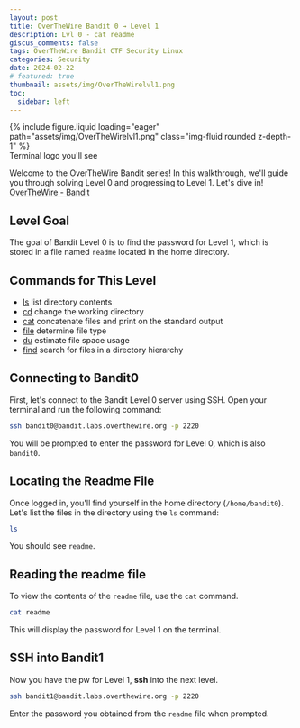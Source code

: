 ```yaml
---
layout: post
title: OverTheWire Bandit 0 → Level 1
description: Lvl 0 - cat readme
giscus_comments: false
tags: OverTheWire Bandit CTF Security Linux
categories: Security
date: 2024-02-22
# featured: true
thumbnail: assets/img/OverTheWirelvl1.png
toc:
  sidebar: left
---
```


<div class="row mt-3">
    <div class="col-sm mt-3 mt-md-0">
        {% include figure.liquid loading="eager" path="assets/img/OverTheWirelvl1.png" class="img-fluid rounded z-depth-1" %}
    </div>
</div>
<div class="caption">
    Terminal logo you'll see
</div>

Welcome to the OverTheWire Bandit series! In this walkthrough, we'll guide you through solving Level 0 and progressing to Level 1. Let's dive in! [OverTheWire - Bandit](https://overthewire.org/wargames/bandit/bandit1.html)

## Level Goal

The goal of Bandit Level 0 is to find the password for Level 1, which is stored in a file named `readme` located in the home directory.

## Commands for This Level

- [ls](https://man7.org/linux/man-pages/man1/ls.1.html) list directory contents
- [cd](https://man7.org/linux/man-pages/man1/cd.1p.html) change the working directory
- [cat](https://man7.org/linux/man-pages/man1/cat.1.html) concatenate files and print on the standard output
- [file](https://man7.org/linux/man-pages/man1/file.1.html) determine file type
- [du](https://man7.org/linux/man-pages/man1/du.1.htmlu) estimate file space usage
- [find](https://man7.org/linux/man-pages/man1/find.1.html) search for files in a directory hierarchy

## Connecting to Bandit0

First, let's connect to the Bandit Level 0 server using SSH. Open your terminal and run the following command:

```bash
ssh bandit0@bandit.labs.overthewire.org -p 2220
```

You will be prompted to enter the password for Level 0, which is also `bandit0`.

## Locating the Readme File

Once logged in, you'll find yourself in the home directory (`/home/bandit0`). Let's list the files in the directory using the `ls` command:

```bash
ls
```

You should see `readme`.

## Reading the readme file

To view the contents of the `readme` file, use the `cat` command.

```bash
cat readme
```

This will display the password for Level 1 on the terminal.

## SSH into Bandit1

Now you have the pw for Level 1, **ssh** into the next level.

```bash
ssh bandit1@bandit.labs.overthewire.org -p 2220
```

Enter the password you obtained from the `readme` file when prompted.
